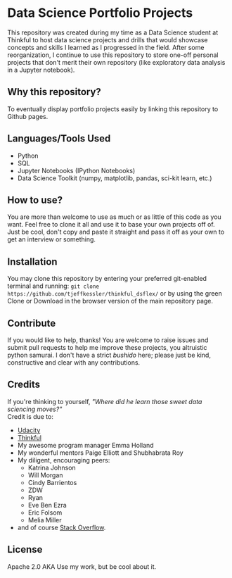 # Data Science Portfolio Projects

This repository was created during my time as a Data Science student at Thinkful to host data science projects and drills that would showcase concepts and skills I learned as I progressed in the field. After some reorganization, I continue to use this repository to store one-off personal projects that don't merit their own repository (like exploratory data analysis in a Jupyter notebook).

## Why this repository?

To eventually display portfolio projects easily by linking this repository to Github pages.

## Languages/Tools Used

- Python
- SQL
- Jupyter Notebooks (IPython Notebooks)
- Data Science Toolkit (numpy, matplotlib, pandas, sci-kit learn, etc.) 

## How to use?

You are more than welcome to use as much or as little of this code as you want. Feel free to clone it all and use it to base your own projects off of. Just be cool, don't copy and paste it straight and pass it off as your own to get an interview or something.

## Installation

You may clone this repository by entering your preferred git-enabled terminal and running:
`git clone https://github.com/tjeffkessler/thinkful_dsflex/`
or by using the green Clone or Download in the browser version of the main repository page. 

## Contribute

If you would like to help, thanks! You are welcome to raise issues and submit pull requests to help me improve these projects, you altruistic python samurai. I don't have a strict *bushido* here; please just be kind, constructive and clear with any contributions.

## Credits
If you're thinking to yourself, *"Where did he learn those sweet data sciencing moves?"*    
Credit is due to: 
- [Udacity](https://www.udacity.com/)
- [Thinkful](https://www.thinkful.com/)
- My awesome program manager Emma Holland
- My wonderful mentors Paige Elliott and Shubhabrata Roy
- My diligent, encouraging peers:
    - Katrina Johnson 
    - Will Morgan 
    - Cindy Barrientos 
    - ZDW 
    - Ryan 
    - Eve Ben Ezra
    - Eric Folsom
    - Melia Miller 
- and of course [Stack Overflow](https://stackoverflow.com/).

## License
Apache 2.0 AKA Use my work, but be cool about it.
